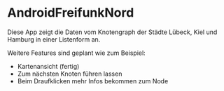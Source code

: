 AndroidFreifunkNord
===================

Diese App zeigt die Daten vom Knotengraph der Städte Lübeck, Kiel und Hamburg in einer Listenform an.

Weitere Features sind geplant wie zum Beispiel:

+ Kartenansicht (fertig)
+ Zum nächsten Knoten führen lassen
+ Beim Draufklicken mehr Infos bekommen zum Node
